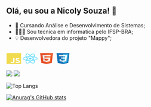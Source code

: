 ## Olá, eu sou a Nicoly Souza! 👋


- 🌱 Cursando Análise e Desenvolvimento de Sistemas;
- 👩🏻‍💻 Sou tecnica em informatica pelo IFSP-BRA;
- 💡 Desenvolvedora do projeto "Mappy";

<div style="display: inline_block"><br>
  <img align="center" alt="Js" height="30" width="40" src="https://raw.githubusercontent.com/devicons/devicon/master/icons/javascript/javascript-plain.svg">
  <img align="center" alt="React" height="30" width="40" src="https://raw.githubusercontent.com/devicons/devicon/master/icons/react/react-original.svg">
  <img align="center" alt="HTML" height="30" width="40" src="https://raw.githubusercontent.com/devicons/devicon/master/icons/html5/html5-original.svg">
  <img align="center" alt="CSS" height="30" width="40" src="https://raw.githubusercontent.com/devicons/devicon/master/icons/css3/css3-original.svg">
<!--   <img align="center" alt="Java" height="30" width="40" src=""> -->
</div>
<br>
<div>
  <a href = "mailto:nicolyc.souzasilva@gmail.com"><img src="https://img.shields.io/badge/-Gmail-%23333?style=for-the-badge&logo=gmail&logoColor=white" target="_blank"></a>
  <a href="https://www.linkedin.com/in/nicoly-souza-40b8bb2a5/" target="_blank"><img src="https://img.shields.io/badge/-LinkedIn-%230077B5?style=for-the-badge&logo=linkedin&logoColor=white" target="_blank"></a> 
  </div>

  ![Top Langs](https://github-readme-stats.vercel.app/api/top-langs/?username=nicolysouzas&hide_progress=true)

[![Anurag's GitHub stats](https://github-readme-stats.vercel.app/api?username=nicolysouzas&show_icons=true&theme=dracula)](https://github.com/nicolysouzas/github-readme-stats)
